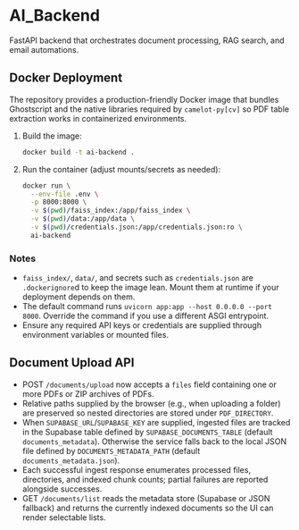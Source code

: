 # AI_Backend

FastAPI backend that orchestrates document processing, RAG search, and email automations.

## Docker Deployment

The repository provides a production-friendly Docker image that bundles Ghostscript and the native
libraries required by `camelot-py[cv]` so PDF table extraction works in containerized environments.

1. Build the image:
   ```bash
   docker build -t ai-backend .
   ```
2. Run the container (adjust mounts/secrets as needed):
   ```bash
   docker run \
     --env-file .env \
     -p 8000:8000 \
     -v $(pwd)/faiss_index:/app/faiss_index \
     -v $(pwd)/data:/app/data \
     -v $(pwd)/credentials.json:/app/credentials.json:ro \
     ai-backend
   ```

### Notes
- `faiss_index/`, `data/`, and secrets such as `credentials.json` are `.dockerignore`d to keep
  the image lean. Mount them at runtime if your deployment depends on them.
- The default command runs `uvicorn app:app --host 0.0.0.0 --port 8000`. Override the command if you use a different ASGI entrypoint.
- Ensure any required API keys or credentials are supplied through environment variables or mounted files.

## Document Upload API

- POST `/documents/upload` now accepts a `files` field containing one or more PDFs or ZIP archives of PDFs.
- Relative paths supplied by the browser (e.g., when uploading a folder) are preserved so nested directories are stored under `PDF_DIRECTORY`.
- When `SUPABASE_URL`/`SUPABASE_KEY` are supplied, ingested files are tracked in the Supabase table defined by `SUPABASE_DOCUMENTS_TABLE` (default `documents_metadata`). Otherwise the service falls back to the local JSON file defined by `DOCUMENTS_METADATA_PATH` (default `documents_metadata.json`).
- Each successful ingest response enumerates processed files, directories, and indexed chunk counts; partial failures are reported alongside successes.
- GET `/documents/list` reads the metadata store (Supabase or JSON fallback) and returns the currently indexed documents so the UI can render selectable lists.
